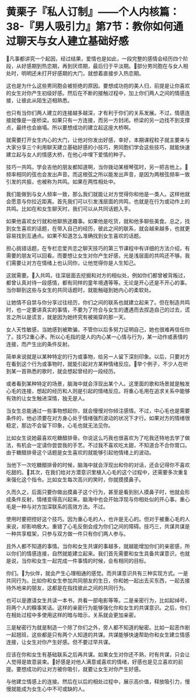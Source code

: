 # 黄栗子『私人订制』——个人内核篇：38-『男人吸引力』第7节：教你如何通过聊天与女人建立基础好感

🎼凡事都讲究一个起因，经过结果，爱情也是如此，一段完整的感情会经历四个阶段，从好感期到热恋期，再到厌烦期，最后归于平淡期。🎼部分男同胞在与女人相处时，明明还未打开好感期的大门，就想着直接步入热恋期。

这也是为什么这些男同胞会被拒绝的原因。要想成功抱的美人归，前提是让你喜欢的女生对你产生初级好感。然后在不断的接触过程中，加上你们两人之间的情感连接，让彼此从陌生迈相熟悉。

也只有当你们两人建立的连接越多越深，才有利于你们的关系发展。不过，情感连接就像是一座桥梁。如果只有一方连接，而另一方封闭。桥梁的另一边找不到支撑点，最终也会崩塌。所以要想成功的建立起这座大桥啊。

就需要打开女生内心的大门，让他对你发出好感，幸好，本期课程粒子就主要来与大家分享三个利用聊天建立基础好感的小技巧，男同胞们学会这些技巧，就能快速建立起与女人的情感大桥，在他心中埋下爱情的种子。

技巧一共鸣，学会吉他的朋友都知道啊，当你拨动某根琴弦时，另一把吉他上。🎼频率相同的弦也会发出声音。而这根弦之所以能发出声音，是因为两根弦频率一致引发的共振，也被称为共鸣。如果在两性相处中。

我们能做到与女人频率一致，那么我们就能让对方觉得你和他是一类人。这样他就会愿意与你拉近距离。首先我们可以引发浅层面的共鸣，也就是在行为或动作上的共鸣。比如在和女生聊天时，我们可以从共同话题入手。

如果他喜欢女行就和他聊旅途趣事。如果他是吃货，就和他多聊些美食。总之，找到女生喜欢的话题，在带入自己的经历，彼此之间的联系，就会越来越多，也就更容易找到互通点。如果不知道怎么准确找到女生喜欢的话题。

担心挑错话题，在专栏恋爱共恋之聊天技巧的第三节课程中有详细的方法介绍，有需要的朋友可以回看。而要想让女生对你产生好感，光是浅层面的共鸣还不够。我们需要让对方在情绪上也认同你，让他觉得你是人生知己。

这就需要。🎼入共鸣，往深层面去挖掘和对方的相似处，例如你们都曾被背叛过，都曾认真对待一段感情，都有同样的童年境遇等等。无论是开心还是不开心的事。当你聊到这些与女生的共同话题时，就能触碰到她内心的柔软处。

让她情不自禁与你分享过往经历，你们之间的联系也就建立起来了。但在制造共鸣时，也一定要讲真实的事情，不要为了符合与女生的遭遇而去捏造自己的过去，谎言之所以是谎言，就是因为她终究有被揭穿的那一天。

女人天性敏感，当她感到被欺骗，不管你以后多努力证明自己，她也很难再信任你了。技巧2重心矛。所以心毛指的是人的内心某一心情与行为，某一动作或表情的连接，而产生出的条件反射。

简单来说就是以某种特定的行为或事物，给另一人留下深刻印象。以后，只要对方在看到这个行为或事物时，就能引起对方某种情绪反应。🎼举个例子，不少人在听到某一首熟悉的歌时，就会想起曾经的一段经历。

或者看到某种特定的场景，脑海中就会浮现出某个人。这里面的歌和场景就是触发心毛的连接，想起的经历和人则是引起的情绪反应。将重心毛用在追求关系中能够有效的让女生触进深情，独无是人。

当女生总能通过一些事物想起你，就会慢慢对你倾注感情。不过，中心毛也是需要条件的，他必须要在对方身心处于情绪强烈波动的状况下才行。如果对方的情绪很稳定，那边不会留下印象，心毛也就无法见你。

比如女生说她最喜欢吃糖醋排骨。你说这么巧我也很喜欢为了吃我还特地去学了做法，有机会一定请你尝尝我的手艺。不过我不喜欢吃太甜，不知道合不合你胃口。由于糖醋排骨这个话题是女生喜欢的就能够引起他情绪上的波动。

当他下一次吃糖醋排骨的时候，脑海中就会浮现出和你的对话，还会记得你不喜欢吃甜的。🎼其次，在我们给对方潜意识里植入心毛的这个过程中，还需要多次重复来强化这个指令。比如女生每次高兴的笑时，你就摸摸鼻子。

久而久之，后面只要你做出摸鼻子这个行为，甚至是看到别人摸鼻子时，他就会形成条件反射，情绪变得高兴起来。脑海中也会开始浮现与你相处似的开心事。重心毛是一种与对方加深联系的高效方法。不过。

使用时要把控好这个技巧。因为重心毛的人，也许是无心的。但对于被重心毛的人来说，却影响极大。重错了心毛反倒会成为你们之间的障碍。技巧三，共谋共谋是一种共享框架，只参与双方做一件只有你们两人参与。

且外人都不知道的事情。当你和女生共谋的事越多，就越能增加你们的亲密感，所以你们的情感连接，自然就能建立起来。我们首先需要和女生具备共谋意识，也就是说，当你和女生一起完成一件事情的时候，会有相同的目标。

你们。🎼为伙伴，就会产生心理相通的感觉。而共谋意识共有三种实现方式。一是共同行为。比如你和女生参加共同朋友的生日，你和她一起出去买东西，一起去接待外地来的朋友，这都是在指找彼此之间的共同行为。

也可以是邀请女生共读一本书，共看一部电影等等。二是亲密行为，比如起绰号，将两个人的糗事笑话。这样的亲密行为能够强化你和女生的共谋意识。之后，你们在相处过程中多使用这样的暗与暗示，关系就会更加亲密。

三是秘密行为就是制造一个除了你们之外，旁人都不知道的秘密。比如一起恶作剧一起翘班，这些都是只有两个人知道的共谋。共谋能够快速帮助你和女生建立情感连接，让女生对你产生好感。但不要过早共谋。

应该在你和女生有基础联系之后再共谋。如果女生对你还不熟，时有共谋，只会让人觉得是故意装束。🎼好感是对他人满意或喜欢的情绪，好感也是见立喜欢的前提。要想成功的让对方被你吸引，就要让女生对你产生好感。

与他建立情感上的连接。然后在以后的相处过程中，展示高价值，释放吸引力，慢慢就能成为女生心中不可或缺的人。


